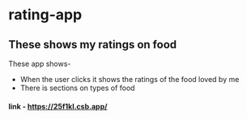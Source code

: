 # rating-app

## These shows my ratings on food

These app shows-

- When the user clicks it shows the ratings of the food loved by me
- There is sections on types of food

#### link - https://25f1kl.csb.app/
